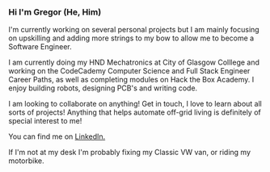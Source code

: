 ### Hi I'm Gregor (He, Him)

I'm currently working on several personal projects but I am mainly focusing on upskilling and adding more strings to my bow to allow me to become a Software Engineer.

I am currently doing my HND Mechatronics at City of Glasgow Colllege and working on the CodeCademy Computer Science and Full Stack Engineer Career Paths, as well as completing modules on Hack the Box Academy.  I enjoy building robots, designing PCB's and writing code.

I am looking to collaborate on anything!  Get in touch, I love to learn about all sorts of projects!  Anything that helps automate off-grid living is definitely of special interest to me!

You can find me on [LinkedIn.](https://www.linkedin.com/in/gregorritchie/)

If I'm not at my desk I'm probably fixing my Classic VW van, or riding my motorbike.

<!--
**GRitchie1/GRitchie1** is a ✨ _special_ ✨ repository because its `README.md` (this file) appears on your GitHub profile.

Here are some ideas to get you started:

- 🔭 I’m currently working on ...
- 🌱 I’m currently learning ...
- 👯 I’m looking to collaborate on ...
- 🤔 I’m looking for help with ...
- 💬 Ask me about ...
- 📫 How to reach me: ...
- 😄 Pronouns: ...
- ⚡ Fun fact: ...
-->

